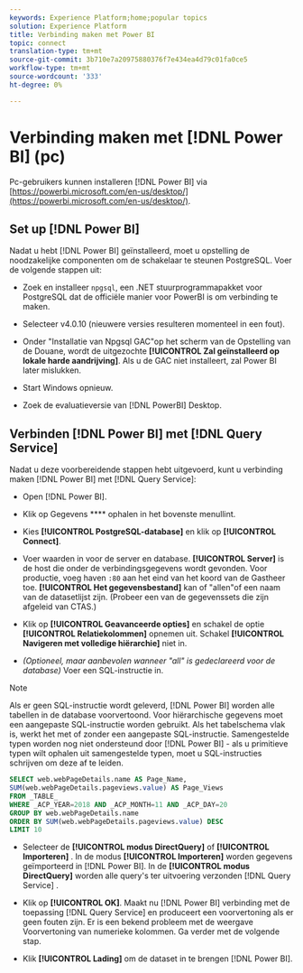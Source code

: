```yaml
---
keywords: Experience Platform;home;popular topics
solution: Experience Platform
title: Verbinding maken met Power BI
topic: connect
translation-type: tm+mt
source-git-commit: 3b710e7a20975880376f7e434ea4d79c01fa0ce5
workflow-type: tm+mt
source-wordcount: '333'
ht-degree: 0%

---
```



# Verbinding maken met [!DNL Power BI] (pc)

Pc-gebruikers kunnen installeren [!DNL Power BI] via [https://powerbi.microsoft.com/en-us/desktop/](https://powerbi.microsoft.com/en-us/desktop/).

## Set up [!DNL Power BI]

Nadat u hebt [!DNL Power BI] geïnstalleerd, moet u opstelling de noodzakelijke componenten om de schakelaar te steunen PostgreSQL. Voer de volgende stappen uit:

- Zoek en installeer `npgsql`, een .NET stuurprogrammapakket voor PostgreSQL dat de officiële manier voor PowerBI is om verbinding te maken.

- Selecteer v4.0.10 (nieuwere versies resulteren momenteel in een fout).

- Onder &quot;Installatie van Npgsql GAC&quot;op het scherm van de Opstelling van de Douane, wordt de uitgezochte **[!UICONTROL Zal geïnstalleerd op lokale harde aandrijving]**. Als u de GAC niet installeert, zal Power BI later mislukken.

- Start Windows opnieuw.

- Zoek de evaluatieversie van [!DNL PowerBI] Desktop.

## Verbinden [!DNL Power BI] met [!DNL Query Service]

Nadat u deze voorbereidende stappen hebt uitgevoerd, kunt u verbinding maken [!DNL Power BI] met [!DNL Query Service]:

- Open [!DNL Power BI].

- Klik op Gegevens **** ophalen in het bovenste menullint.

- Kies **[!UICONTROL PostgreSQL-database]** en klik op **[!UICONTROL Connect]**.

- Voer waarden in voor de server en database. **[!UICONTROL Server]** is de host die onder de verbindingsgegevens wordt gevonden. Voor productie, voeg haven `:80` aan het eind van het koord van de Gastheer toe. **[!UICONTROL Het gegevensbestand]** kan of &quot;allen&quot;of een naam van de datasetlijst zijn. (Probeer een van de gegevenssets die zijn afgeleid van CTAS.)

- Klik op **[!UICONTROL Geavanceerde opties]** en schakel de optie **[!UICONTROL Relatiekolommen]** opnemen uit. Schakel **[!UICONTROL Navigeren met volledige hiërarchie]** niet in.

- *(Optioneel, maar aanbevolen wanneer &quot;all&quot; is gedeclareerd voor de database)* Voer een SQL-instructie in.

>[!NOTE]
>
>Als er geen SQL-instructie wordt geleverd, [!DNL Power BI] worden alle tabellen in de database voorvertoond. Voor hiërarchische gegevens moet een aangepaste SQL-instructie worden gebruikt. Als het tabelschema vlak is, werkt het met of zonder een aangepaste SQL-instructie. Samengestelde typen worden nog niet ondersteund door [!DNL Power BI] - als u primitieve typen wilt ophalen uit samengestelde typen, moet u SQL-instructies schrijven om deze af te leiden.

```sql
SELECT web.webPageDetails.name AS Page_Name, 
SUM(web.webPageDetails.pageviews.value) AS Page_Views 
FROM _TABLE_ 
WHERE _ACP_YEAR=2018 AND _ACP_MONTH=11 AND _ACP_DAY=20 
GROUP BY web.webPageDetails.name 
ORDER BY SUM(web.webPageDetails.pageviews.value) DESC 
LIMIT 10
```

- Selecteer de **[!UICONTROL modus DirectQuery]** of **[!UICONTROL Importeren]** . In de modus **[!UICONTROL Importeren]** worden gegevens geïmporteerd in [!DNL Power BI]. In de **[!UICONTROL modus DirectQuery]** worden alle query&#39;s ter uitvoering verzonden [!DNL Query Service] .

- Klik op **[!UICONTROL OK]**. Maakt nu [!DNL Power BI] verbinding met de toepassing [!DNL Query Service] en produceert een voorvertoning als er geen fouten zijn. Er is een bekend probleem met de weergave Voorvertoning van numerieke kolommen. Ga verder met de volgende stap.

- Klik **[!UICONTROL Lading]** om de dataset in te brengen [!DNL Power BI].
